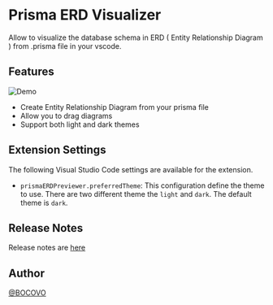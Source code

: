 # Prisma ERD Visualizer

Allow to visualize the database schema in ERD ( Entity Relationship Diagram ) from .prisma file in your vscode.

## Features

![Demo](https://github.com/BOCOVO/db-schema-visualizer/assets/51182814/a59fd0c0-246d-4f00-be39-9885d88b8b85)

- Create Entity Relationship Diagram from your prisma file
- Allow you to drag diagrams
- Support both light and dark themes

## Extension Settings

The following Visual Studio Code settings are available for the extension.

- `prismaERDPreviewer.preferredTheme`: This configuration define the theme to use. There are two different theme the `light` and `dark`. The default theme is `dark`.

## Release Notes

Release notes are [here](./CHANGELOG.md)

## Author

[@BOCOVO](https://github.com/BOCOVO)

